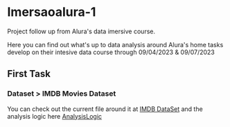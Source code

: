 # Imersaoalura-1
Project follow up from Alura's data imersive course. 

Here you can find out what's up to data analysis around Alura's home tasks develop on their intesive data course through 09/04/2023 & 09/07/2023

## First Task

### Dataset > IMDB Movies Dataset

You can check out the current file around it at [IMDB DataSet](./Imersaoalura-1/Desafio1/imdb_top_1000.csv.extensao) and the analysis logic here [AnalysisLogic](./Imersaoalura-1/Desafio1/AnalysisLogic.md.extensao.extensao)
